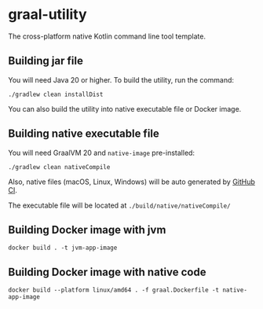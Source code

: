 # graal-utility

The cross-platform native Kotlin command line tool template.

## Building jar file

You will need Java 20 or higher. To build the utility, run the command:

```shell
./gradlew clean installDist
```

You can also build the utility into native executable file or Docker image.

## Building native executable file

You will need GraalVM 20 and `native-image` pre-installed:

```shell
./gradlew clean nativeCompile
```

Also, native files (macOS, Linux, Windows) will be auto generated by [GitHub CI](.github/workflows/gradle.yml).

The executable file will be located at `./build/native/nativeCompile/`

## Building Docker image with jvm

```shell
docker build . -t jvm-app-image
```

## Building Docker image with native code

```shell
docker build --platform linux/amd64 . -f graal.Dockerfile -t native-app-image
```

